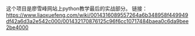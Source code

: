 这个项目是廖雪峰网站上python教学最后的实战部分。
链接：https://www.liaoxuefeng.com/wiki/0014316089557264a6b348958f449949df42a6d3a2e542c000/001432170876125c96f6cc10717484baea0c6da9bee2be4000
